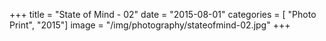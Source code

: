 +++
title = "State of Mind - 02"
date = "2015-08-01"
categories = [ "Photo Print", "2015"]
image = "/img/photography/stateofmind-02.jpg"
+++

